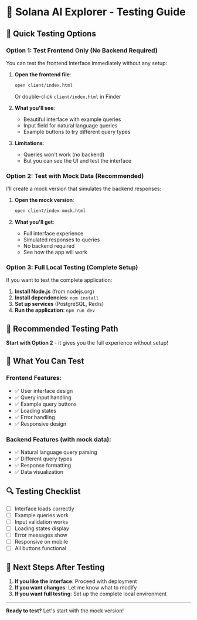 # 🧪 Solana AI Explorer - Testing Guide

## 🚀 Quick Testing Options

### Option 1: Test Frontend Only (No Backend Required)
You can test the frontend interface immediately without any setup:

1. **Open the frontend file**:
   ```bash
   open client/index.html
   ```
   Or double-click `client/index.html` in Finder

2. **What you'll see**:
   - Beautiful interface with example queries
   - Input field for natural language queries
   - Example buttons to try different query types

3. **Limitations**:
   - Queries won't work (no backend)
   - But you can see the UI and test the interface

### Option 2: Test with Mock Data (Recommended)
I'll create a mock version that simulates the backend responses:

1. **Open the mock version**:
   ```bash
   open client/index-mock.html
   ```

2. **What you'll get**:
   - Full interface experience
   - Simulated responses to queries
   - No backend required
   - See how the app will work

### Option 3: Full Local Testing (Complete Setup)
If you want to test the complete application:

1. **Install Node.js** (from nodejs.org)
2. **Install dependencies**: `npm install`
3. **Set up services** (PostgreSQL, Redis)
4. **Run the application**: `npm run dev`

## 🎯 Recommended Testing Path

**Start with Option 2** - it gives you the full experience without setup!

## 📱 What You Can Test

### Frontend Features:
- ✅ User interface design
- ✅ Query input handling
- ✅ Example query buttons
- ✅ Loading states
- ✅ Error handling
- ✅ Responsive design

### Backend Features (with mock data):
- ✅ Natural language query parsing
- ✅ Different query types
- ✅ Response formatting
- ✅ Data visualization

## 🔍 Testing Checklist

- [ ] Interface loads correctly
- [ ] Example queries work
- [ ] Input validation works
- [ ] Loading states display
- [ ] Error messages show
- [ ] Responsive on mobile
- [ ] All buttons functional

## 🚀 Next Steps After Testing

1. **If you like the interface**: Proceed with deployment
2. **If you want changes**: Let me know what to modify
3. **If you want full testing**: Set up the complete local environment

---

**Ready to test?** Let's start with the mock version!
